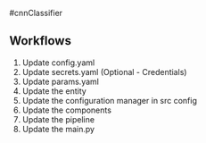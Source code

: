 #cnnClassifier

## Workflows

1. Update config.yaml 
2. Update secrets.yaml (Optional - Credentials)
3. Update params.yaml
4. Update the entity
5. Update the configuration manager in src config
6. Update the components 
7. Update the pipeline
8. Update the main.py
